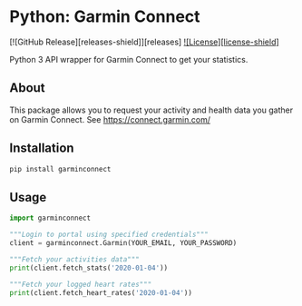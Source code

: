 # Python: Garmin Connect

[![GitHub Release][releases-shield]][releases]
[![License][license-shield]](LICENSE.md)

Python 3 API wrapper for Garmin Connect to get your statistics.

## About

This package allows you to request your activity and health data you gather on Garmin Connect.
See https://connect.garmin.com/


## Installation

```bash
pip install garminconnect
```

## Usage

```python
import garminconnect

"""Login to portal using specified credentials"""
client = garminconnect.Garmin(YOUR_EMAIL, YOUR_PASSWORD)

"""Fetch your activities data"""
print(client.fetch_stats('2020-01-04'))

"""Fetch your logged heart rates"""
print(client.fetch_heart_rates('2020-01-04'))
```
